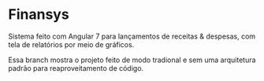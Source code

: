 # Finansys

Sistema feito com Angular 7 para lançamentos de receitas & despesas, com tela de relatórios por meio de gráficos.

Essa branch mostra o projeto feito de modo tradional e sem uma arquitetura padrão para reaproveitamento de código.
